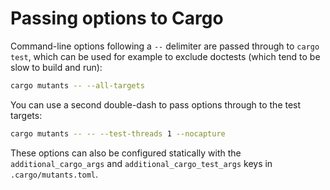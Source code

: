 # Passing options to Cargo

Command-line options following a `--` delimiter are passed through to
`cargo test`, which can be used for example to exclude doctests (which tend to
be slow to build and run):

```sh
cargo mutants -- --all-targets
```

You can use a second double-dash to pass options through to the test targets:

```sh
cargo mutants -- -- --test-threads 1 --nocapture
```

These options can also be configured statically with the `additional_cargo_args` and `additional_cargo_test_args` keys in `.cargo/mutants.toml`.
